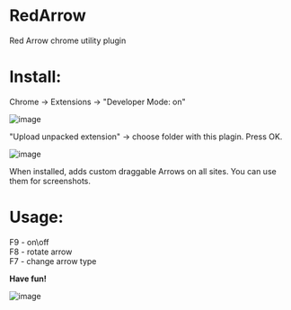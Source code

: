 # RedArrow
Red Arrow chrome utility plugin

# Install:
Chrome -> Extensions -> "Developer Mode: on"

![image](https://user-images.githubusercontent.com/12745995/139560473-7a8ce50d-4a16-4e69-8e76-721ca10c7792.png)

"Upload unpacked extension" -> choose folder with this plagin. Press OK.

![image](https://user-images.githubusercontent.com/12745995/139560543-d136493f-2805-416d-b9fa-295530c722b9.png)

When installed, adds custom draggable Arrows on all sites. You can use them for screenshots.

# Usage:
F9 - on\off<br>
F8 - rotate arrow<br>
F7 - change arrow type<br>

<b>Have fun!</b>

![image](https://user-images.githubusercontent.com/12745995/139560453-5dc26927-70d5-40d4-af40-5186e68b04e4.png)
